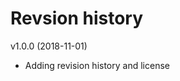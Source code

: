 Revsion history
========================

v1.0.0 (2018-11-01)

* Adding revision history and license
